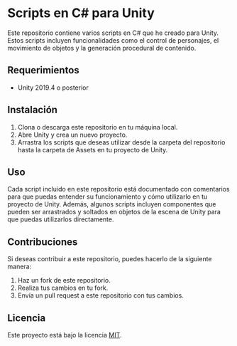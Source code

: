 # Scripts en C# para Unity

Este repositorio contiene varios scripts en C# que he creado para Unity. Estos scripts incluyen funcionalidades como el control de personajes, el movimiento de objetos y la generación procedural de contenido.

## Requerimientos

- Unity 2019.4 o posterior

## Instalación

1. Clona o descarga este repositorio en tu máquina local.
2. Abre Unity y crea un nuevo proyecto.
3. Arrastra los scripts que deseas utilizar desde la carpeta del repositorio hasta la carpeta de Assets en tu proyecto de Unity.

## Uso

Cada script incluido en este repositorio está documentado con comentarios para que puedas entender su funcionamiento y cómo utilizarlo en tu proyecto de Unity. Además, algunos scripts incluyen componentes que pueden ser arrastrados y soltados en objetos de la escena de Unity para que puedas utilizarlos directamente.

## Contribuciones

Si deseas contribuir a este repositorio, puedes hacerlo de la siguiente manera:

1. Haz un fork de este repositorio.
2. Realiza tus cambios en tu fork.
3. Envía un pull request a este repositorio con tus cambios.

## Licencia

Este proyecto está bajo la licencia [MIT](https://github.com/tuusuario/tuproyecto/blob/main/LICENSE).
